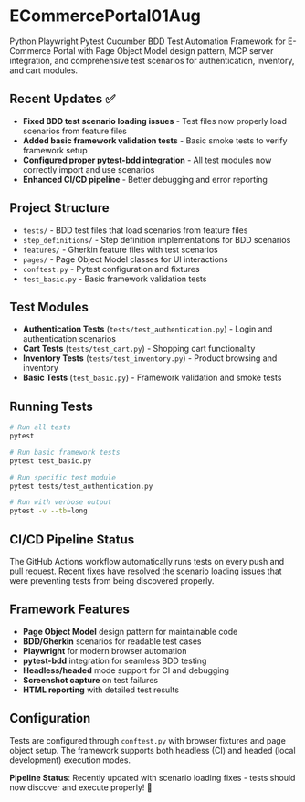 # ECommercePortal01Aug

Python Playwright Pytest Cucumber BDD Test Automation Framework for E-Commerce Portal with Page Object Model design pattern, MCP server integration, and comprehensive test scenarios for authentication, inventory, and cart modules.

## Recent Updates ✅
- **Fixed BDD test scenario loading issues** - Test files now properly load scenarios from feature files
- **Added basic framework validation tests** - Basic smoke tests to verify framework setup
- **Configured proper pytest-bdd integration** - All test modules now correctly import and use scenarios
- **Enhanced CI/CD pipeline** - Better debugging and error reporting

## Project Structure
- `tests/` - BDD test files that load scenarios from feature files
- `step_definitions/` - Step definition implementations for BDD scenarios
- `features/` - Gherkin feature files with test scenarios
- `pages/` - Page Object Model classes for UI interactions
- `conftest.py` - Pytest configuration and fixtures
- `test_basic.py` - Basic framework validation tests

## Test Modules
- **Authentication Tests** (`tests/test_authentication.py`) - Login and authentication scenarios
- **Cart Tests** (`tests/test_cart.py`) - Shopping cart functionality
- **Inventory Tests** (`tests/test_inventory.py`) - Product browsing and inventory
- **Basic Tests** (`test_basic.py`) - Framework validation and smoke tests

## Running Tests
```bash
# Run all tests
pytest

# Run basic framework tests
pytest test_basic.py

# Run specific test module
pytest tests/test_authentication.py

# Run with verbose output
pytest -v --tb=long
```

## CI/CD Pipeline Status
The GitHub Actions workflow automatically runs tests on every push and pull request. Recent fixes have resolved the scenario loading issues that were preventing tests from being discovered properly.

## Framework Features
- **Page Object Model** design pattern for maintainable code
- **BDD/Gherkin** scenarios for readable test cases
- **Playwright** for modern browser automation
- **pytest-bdd** integration for seamless BDD testing
- **Headless/headed** mode support for CI and debugging
- **Screenshot capture** on test failures
- **HTML reporting** with detailed test results

## Configuration
Tests are configured through `conftest.py` with browser fixtures and page object setup. The framework supports both headless (CI) and headed (local development) execution modes.

**Pipeline Status**: Recently updated with scenario loading fixes - tests should now discover and execute properly! 🚀